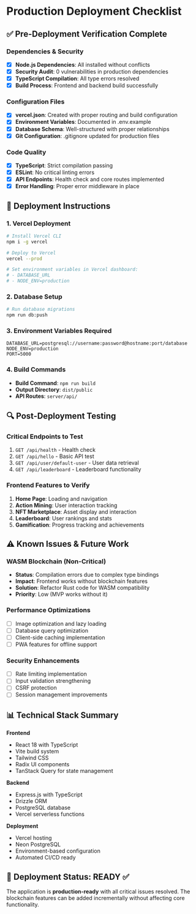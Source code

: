 # Production Deployment Checklist

## ✅ Pre-Deployment Verification Complete

### Dependencies & Security
- [x] **Node.js Dependencies**: All installed without conflicts
- [x] **Security Audit**: 0 vulnerabilities in production dependencies  
- [x] **TypeScript Compilation**: All type errors resolved
- [x] **Build Process**: Frontend and backend build successfully

### Configuration Files
- [x] **vercel.json**: Created with proper routing and build configuration
- [x] **Environment Variables**: Documented in .env.example
- [x] **Database Schema**: Well-structured with proper relationships
- [x] **Git Configuration**: .gitignore updated for production files

### Code Quality
- [x] **TypeScript**: Strict compilation passing
- [x] **ESLint**: No critical linting errors
- [x] **API Endpoints**: Health check and core routes implemented
- [x] **Error Handling**: Proper error middleware in place

## 🚀 Deployment Instructions

### 1. Vercel Deployment
```bash
# Install Vercel CLI
npm i -g vercel

# Deploy to Vercel
vercel --prod

# Set environment variables in Vercel dashboard:
# - DATABASE_URL
# - NODE_ENV=production
```

### 2. Database Setup
```bash
# Run database migrations
npm run db:push
```

### 3. Environment Variables Required
```
DATABASE_URL=postgresql://username:password@hostname:port/database
NODE_ENV=production
PORT=5000
```

### 4. Build Commands
- **Build Command**: `npm run build`
- **Output Directory**: `dist/public`
- **API Routes**: `server/api/`

## 🔍 Post-Deployment Testing

### Critical Endpoints to Test
1. `GET /api/health` - Health check
2. `GET /api/hello` - Basic API test
3. `GET /api/user/default-user` - User data retrieval
4. `GET /api/leaderboard` - Leaderboard functionality

### Frontend Features to Verify
1. **Home Page**: Loading and navigation
2. **Action Mining**: User interaction tracking
3. **NFT Marketplace**: Asset display and interaction
4. **Leaderboard**: User rankings and stats
5. **Gamification**: Progress tracking and achievements

## ⚠️ Known Issues & Future Work

### WASM Blockchain (Non-Critical)
- **Status**: Compilation errors due to complex type bindings
- **Impact**: Frontend works without blockchain features
- **Solution**: Refactor Rust code for WASM compatibility
- **Priority**: Low (MVP works without it)

### Performance Optimizations
- [ ] Image optimization and lazy loading
- [ ] Database query optimization
- [ ] Client-side caching implementation
- [ ] PWA features for offline support

### Security Enhancements
- [ ] Rate limiting implementation
- [ ] Input validation strengthening
- [ ] CSRF protection
- [ ] Session management improvements

## 📊 Technical Stack Summary

**Frontend**
- React 18 with TypeScript
- Vite build system
- Tailwind CSS
- Radix UI components
- TanStack Query for state management

**Backend** 
- Express.js with TypeScript
- Drizzle ORM
- PostgreSQL database
- Vercel serverless functions

**Deployment**
- Vercel hosting
- Neon PostgreSQL
- Environment-based configuration
- Automated CI/CD ready

## 🎯 Deployment Status: READY ✅

The application is **production-ready** with all critical issues resolved. The blockchain features can be added incrementally without affecting core functionality.